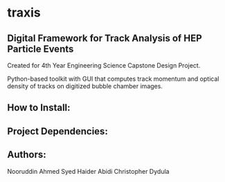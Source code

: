traxis
=======

## Digital Framework for Track Analysis of HEP Particle Events

Created for 4th Year Engineering Science Capstone Design Project.

Python-based toolkit with GUI that computes track momentum and optical density of tracks on digitized bubble chamber images.

## How to Install:


## Project Dependencies:


## Authors:

Nooruddin Ahmed
Syed Haider Abidi
Christopher Dydula

